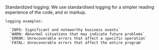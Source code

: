 Standardized logging:
  We use standardised logging for a simpler reading experience of the code, and or markup.

    logging examples:

      `INFO: Significant and noteworthy business events`
      `WARN: Abnormal situations that may indicate future problems`
      `ERROR: Unrecoverable errors that affect a specific operation`
      `FATAL: Unrecoverable errors that affect the entire program`
